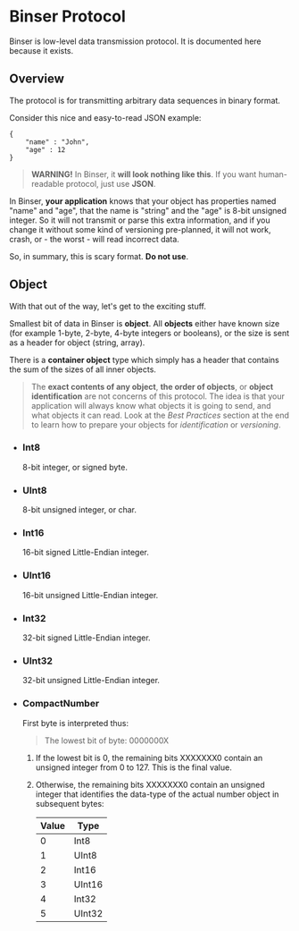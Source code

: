 Binser Protocol
===============

Binser is low-level data transmission protocol. It is documented here
because it exists.

Overview
--------

The protocol is for transmitting arbitrary data sequences in binary format.

Consider this nice and easy-to-read JSON example:

```
{
    "name" : "John",
    "age" : 12
}
```

> __WARNING!__ In Binser, it __will look nothing like this__. 
> If you want human-readable protocol, just use __JSON__.

In Binser, __your application__ knows that your object has properties
named "name" and "age", that the name is "string" and the "age" is 8-bit
unsigned integer. So it will not transmit or parse this extra information,
and if you change it without some kind of versioning pre-planned, it will
not work, crash, or - the worst - will read incorrect data.

So, in summary, this is scary format. __Do not use__.

Object
------

With that out of the way, let's get to the exciting stuff.

Smallest bit of data in Binser is __object__. All __objects__ either have
known size (for example 1-byte, 2-byte, 4-byte integers or booleans), or
the size is sent as a header for object (string, array).

There is a __container object__ type which simply has a header that contains
the sum of the sizes of all inner objects.

> The __exact contents of any object__, __the order of objects__, or 
> __object identification__ are not concerns of this protocol. The 
> idea is that your application will always know what objects it is 
> going to send, and what objects it can read. Look at the *Best Practices* 
> section at the end to learn how to prepare your objects for
> *identification* or *versioning*.

* ### Int8

  8-bit integer, or signed byte.

* ### UInt8

  8-bit unsigned integer, or char.

* ### Int16

  16-bit signed Little-Endian integer.

* ### UInt16

  16-bit unsigned Little-Endian integer.

* ### Int32

  32-bit signed Little-Endian integer.

* ### UInt32

  32-bit unsigned Little-Endian integer.
  
* ### CompactNumber

  First byte is interpreted thus:

  > The lowest bit of byte: 0000000X

  1. If the lowest bit is 0, the remaining bits XXXXXXX0 contain
     an unsigned integer from 0 to 127. This is the final value.
     
  2. Otherwise, the remaining bits XXXXXXX0 contain an unsigned
     integer that identifies the data-type of the actual number
     object in subsequent bytes:
     
     Value     | Type
     --------- | ---------
     0         | Int8
     1         | UInt8
     2         | Int16
     3         | UInt16
     4         | Int32
     5         | UInt32
